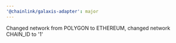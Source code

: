 ```yaml
---
'@chainlink/galaxis-adapter': major
---
```


Changed network from POLYGON to ETHEREUM, changed network CHAIN_ID to '1'
